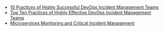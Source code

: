 * [10 Practices of Highly Successful DevOps Incident Management Teams](https://devops.com/10-practices-highly-successful-devops-incident-management-teams/)
* [Top Ten Practices of Highly Effective DevOps Incident Management Teams](https://victorops.com/blog/ten-practices-of-highly-effective-devops-incident-management-teams/)
* [Microservices Monitoring and Critical Incident Management](https://dzone.com/articles/microservices-monitoring-and-critical-incident-man)
